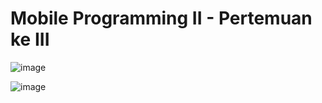 # Mobile Programming II - Pertemuan ke III

![image](https://github.com/user-attachments/assets/ad74227e-c87b-40f0-9761-ad15850220a8)

![image](https://github.com/user-attachments/assets/032fcd3f-b4d1-4497-a874-a90c14acd590)
